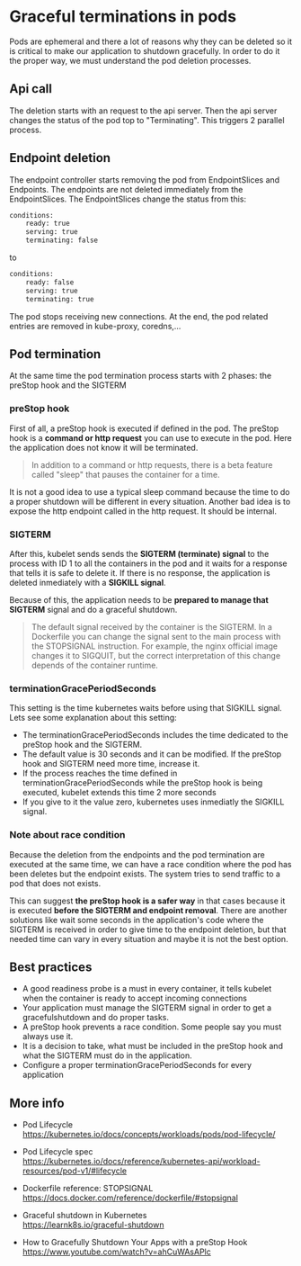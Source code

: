 # Graceful terminations in pods

Pods are ephemeral and there a lot of reasons why they can be deleted so it is critical to make our application to shutdown gracefully.
In order to do it the proper way, we must understand the pod deletion processes.

## Api call

The deletion starts with an request to the api server. Then the api server changes the status of the pod top to "Terminating". This triggers 2 parallel process.

## Endpoint deletion

The endpoint controller starts removing the pod from EndpointSlices and Endpoints.
The endpoints are not deleted immediately from the EndpointSlices. The EndpointSlices change the status from this:

```txt
conditions:
    ready: true
    serving: true
    terminating: false
```

to

```txt
conditions:
    ready: false
    serving: true
    terminating: true
```

The pod stops receiving new connections. At the end, the pod related entries are removed in kube-proxy, coredns,...

## Pod termination

At the same time the pod termination process starts with 2 phases: the preStop hook and the SIGTERM

### preStop hook

First of all, a preStop hook is executed if defined in the pod. The preStop hook is a **command or http request** you can use to execute in the pod. Here the application does not know it will be terminated.

> In addition to a command or http requests, there is a beta feature called "sleep" that pauses the container for a time.

It is not a good idea to use a typical sleep command because the time to do a proper shutdown will be different in every situation.
Another bad idea is to expose the http endpoint called in the http request. It should be internal.

### SIGTERM

After this, kubelet sends sends the **SIGTERM (terminate) signal** to the process with ID 1 to all the containers in the pod and it waits for a response that tells it is safe to delete it. If there is no response, the application is deleted inmediately with a **SIGKILL signal**.

Because of this, the application needs to be **prepared to manage that SIGTERM** signal and do a graceful shutdown.

> The default signal received by the container is the SIGTERM. In a Dockerfile you can change the signal sent to the main process with the STOPSIGNAL instruction. For example, the nginx official image changes it to SIGQUIT, but the correct interpretation of this change depends of the container runtime.

### terminationGracePeriodSeconds

This setting is the time kubernetes waits before using that SIGKILL signal. Lets see some explanation about this setting:

- The terminationGracePeriodSeconds includes the time dedicated to the preStop hook and the SIGTERM.
- The default value is 30 seconds and it can be modified. If the preStop hook and SIGTERM need more time, increase it.
- If the process reaches the time defined in terminationGracePeriodSeconds while the preStop hook is being executed, kubelet extends this time 2 more seconds
- If you give to it the value zero, kubernetes uses inmediatly the SIGKILL signal.

### Note about race condition

Because the deletion from the endpoints and the pod termination are executed at the same time, we can have a race condition where the pod has been deletes but the endpoint exists. The system tries to send traffic to a pod that does not exists.

This can suggest **the preStop hook is a safer way** in that cases because it is executed **before the SIGTERM and endpoint removal**. There are another solutions like wait some seconds in the application's code where the SIGTERM is received in order to give time to the endpoint deletion, but that needed time can vary in every situation and maybe it is not the best option.

## Best practices

- A good readiness probe is a must in every container, it tells kubelet when the container is ready to accept incoming connections
- Your application must manage the SIGTERM signal in order to get a gracefulshutdown and do proper tasks.
- A preStop hook prevents a race condition. Some people say you must always use it.
- It is a decision to take, what must be included in the preStop hook and what the SIGTERM must do in the application.
- Configure a proper terminationGracePeriodSeconds for every application

## More info

- Pod Lifecycle  
<https://kubernetes.io/docs/concepts/workloads/pods/pod-lifecycle/>

- Pod Lifecycle spec  
<https://kubernetes.io/docs/reference/kubernetes-api/workload-resources/pod-v1/#lifecycle>

- Dockerfile reference: STOPSIGNAL
<https://docs.docker.com/reference/dockerfile/#stopsignal>

- Graceful shutdown in Kubernetes  
<https://learnk8s.io/graceful-shutdown>

- How to Gracefully Shutdown Your Apps with a preStop Hook
<https://www.youtube.com/watch?v=ahCuWAsAPlc>
